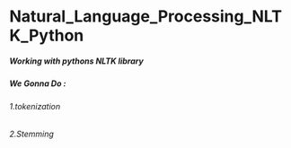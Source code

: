 # Natural_Language_Processing_NLTK_Python
<h5 color:'red'>Working with pythons NLTK library</h5>
<h5>We Gonna Do : </h5>
<h6>1.tokenization</h6>
<h6>2.Stemming</h6>
